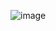 ![image](https://github.com/ilrexho2011/Project-EULER-Possible-Solutions-Problems-401_to_500/assets/61479363/4cd8b980-49f7-4eb2-bee8-4f029d17c2a8)

